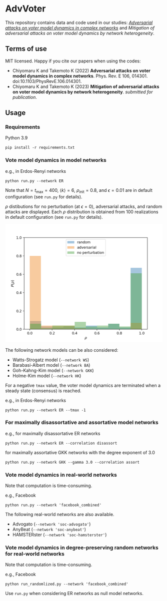 # AdvVoter
This repository contains data and code used in our studies: *[Adversarial attacks on voter model dynamics in complex networks](https://doi.org/10.1103/PhysRevE.106.014301)* and *Mitigation of adversarial attacks on voter model dynamics by network heterogeneity*.

## Terms of use

MIT licensed. Happy if you cite our papers when using the codes:

* Chiyomaru K and Takemoto K (2022) **Adversarial attacks on voter model dynamics in complex networks**. Phys. Rev. E 106, 014301. doi:10.1103/PhysRevE.106.014301.
* Chiyomaru K and Takemoto K (2023) **Mitigation of adversarial attacks on voter model dynamics by network heterogeneity**. *submitted for publication*.

## Usage
### Requirements
Python 3.9
```
pip install -r requirements.txt
```

### Vote model dynamics in model networks
e.g., in Erdos-Renyi networks
```
python run.py --network ER
```

Note that $N=t_{\max}=400$, $\langle k \rangle = 6$, $\rho_{\mathrm{init}}=0.8$, and $\epsilon=0.01$ are in default configuration (see `run.py` for details).

$\rho$ distibutions for no perturbation (at $\epsilon=0$), adversarial attacks, and random attacks are displayed.
Each $\rho$ distribution is obtained from 100 realizations in default configuration (see `run.py` for details).

![rho_distributions](rho_distribution.png)

The following network models can be also considered:
* Watts-Strogatz model (`--network WS`)
* Barabasi-Albert model (`--network BA`)
* Goh-Kahng-Kim model (`--network GKK`)
* Holme-Kim model (`--network HK`)

For a negative `tmax` value, the voter model dynamics are terminated when a steady state (consensus) is reached.

e.g., in Erdos-Renyi networks
```
python run.py --network ER --tmax -1
```

### For maximally disassortative and assortative model networks
e.g., for maximally disassortative ER networks
```
python run.py --network ER --correlation disassort
```

for maximally assortative GKK networks with the degree exponent of 3.0
```
python run.py --network GKK --gamma 3.0 --correlation assort
```

### Vote model dynamics in real-world networks
Note that computation is time-consuming.

e.g., Facebook
```
python run.py --network 'facebook_combined'
```

The following real-world networks are also available.
* Advogato (`--network 'soc-advogato'`)
* AnyBeat (`--network 'soc-anybeat'`)
* HAMSTERster (`--network 'soc-hamsterster'`)

### Vote model dynamics in degree-preserving random networks for real-world networks
Note that computation is time-consuming.

e.g., Facebook
```
python run_randomlized.py --network 'facebook_combined'
```

Use `run.py` when considering ER networks as null model networks.
